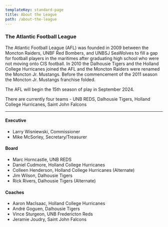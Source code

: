 ```yaml
---
templateKey: standard-page
title: About the League
path: /about-the-league
---
```

### The Atlantic Football League

The Atlantic Football League (AFL) was founded in 2009 between the Moncton Raiders, UNBF Red Bombers, and UNBSJ SeaWolves to fill a gap for football players in the maritimes after graduating high school who were not moving onto CIS football. In 2010 the Dalhousie Tigers and the Holland College Hurricanes joined the AFL and the Moncton Raiders were renamed the Moncton Jr. Mustangs.  Before the commencement of the 2011 season the Moncton Jr. Mustangs franchise folded.

The AFL will begin the 15th season of play in September 2024.

T﻿here are currently four teams - UNB REDS, Dalhousie Tigers, Holland College Hurricanes, Saint John Falcons

- - -

#### Executive

* Larry Wisniewski, Commissioner
* Mike McSorley, Secretary/Treasurer

#### Board

* Marc Horncastle, UNB REDS
* Daniel Cudmore, Holland College Hurricanes
* Colleen Henderson, Holland College Hurricanes (Alternate)
* Jim Wilson, Dalhousie Tigers
* Rick Rivers, Dalhousie Tigers (Alternate)

#### Coaches

* Aaron MacIsaac,  Holland College Hurricanes
* André Goguen, Dalhousie Tigers
* Vince Sturgeon, UNB Fredericton Reds
* Jeramie Joudry, Saint John Falcons